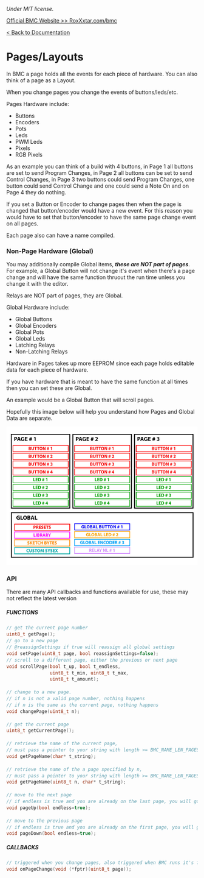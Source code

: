 *Under MIT license.*

[Official BMC Website >> RoxXxtar.com/bmc](https://www.roxxxtar.com/bmc)

[< Back to Documentation](README.md)

# Pages/Layouts

In BMC a page holds all the events for each piece of hardware. You can also think of a page as a Layout.

When you change pages you change the events of buttons/leds/etc.

Pages Hardware include:
* Buttons
* Encoders
* Pots
* Leds
* PWM Leds
* Pixels
* RGB Pixels

As an example you can think of a build with 4 buttons, in Page 1 all buttons are set to send Program Changes,
in Page 2 all buttons can be set to send Control Changes, in Page 3 two buttons could send Program Changes,
one button could send Control Change and one could send a Note On and on Page 4 they do nothing.

If you set a Button or Encoder to change pages then when the page is changed that button/encoder would have a new event.
For this reason you would have to set that button/encoder to have the same page change event on all pages.

Each page also can have a name compiled.

### Non-Page Hardware (Global)

You may additionally compile Global items, ***these are NOT part of pages***. For example, a Global Button will not change it's event when there's a page change and will have the same function thruout the run time unless you change it with the editor.

Relays are NOT part of pages, they are Global.

Global Hardware include:
* Global Buttons
* Global Encoders
* Global Pots
* Global Leds
* Latching Relays
* Non-Latching Relays

Hardware in Pages takes up more EEPROM since each page holds editable data for each piece of hardware.

If you have hardware that is meant to have the same function at all times then you can set these are Global.

An example would be a Global Button that will scroll pages.

Hopefully this image below will help you understand how Pages and Global Data are separate.

![pages](../images/pages-1.jpg)

### API
There are many API callbacks and functions available for use, these may not reflect the latest version

##### FUNCTIONS
```c++
// get the current page number
uint8_t getPage();
// go to a new page
// @reassignSettings if true will reassign all global settings
void setPage(uint8_t page, bool reassignSettings=false);
// scroll to a different page, either the previous or next page
void scrollPage(bool t_up, bool t_endless,
                uint8_t t_min, uint8_t t_max,
                uint8_t t_amount);

// change to a new page.
// if n is not a valid page number, nothing happens
// if n is the same as the current page, nothing happens
void changePage(uint8_t n);

// get the current page
uint8_t getCurrentPage();

// retrieve the name of the current page,
// must pass a pointer to your string with length >= BMC_NAME_LEN_PAGES
void getPageName(char* t_string);

// retrieve the name of the a page specified by n,
// must pass a pointer to your string with length >= BMC_NAME_LEN_PAGES
void getPageName(uint8_t n, char* t_string);

// move to the next page
// if endless is true and you are already on the last page, you will go to the first page
void pageUp(bool endless=true);

// move to the previous page
// if endless is true and you are already on the first page, you will go to the last page
void pageDown(bool endless=true);
```
##### CALLBACKS
```c++
// triggered when you change pages, also triggered when BMC runs it's first loop
void onPageChange(void (*fptr)(uint8_t page));
```
